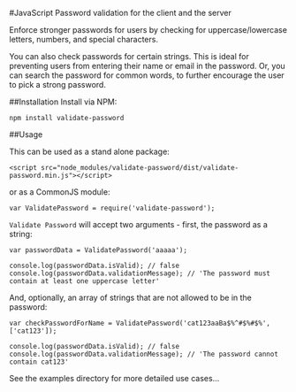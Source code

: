
#JavaScript Password validation for the client and the server

Enforce stronger passwords for users by checking for uppercase/lowercase letters, numbers, and special characters.

You can also check passwords for certain strings.  This is ideal for preventing users from entering their name or email in the password.
Or, you can search the password for common words, to further encourage the user to pick a strong password.

##Installation
Install via NPM:

```
npm install validate-password
```

##Usage

This can be used as a stand alone package:

``` 
<script src="node_modules/validate-password/dist/validate-password.min.js"></script>
```

or as a CommonJS module:

```
var ValidatePassword = require('validate-password');
```

```Validate Password``` will accept two arguments - first, the password as a string:

```
var passwordData = ValidatePassword('aaaaa');

console.log(passwordData.isValid); // false
console.log(passwordData.validationMessage); // 'The password must contain at least one uppercase letter'
```

And, optionally, an array of strings that are not allowed to be in the password:

```
var checkPasswordForName = ValidatePassword('cat123aaBa$%^#$%#$%', ['cat123']);

console.log(passwordData.isValid); // false
console.log(passwordData.validationMessage); // 'The password cannot contain cat123'
```

See the examples directory for more detailed use cases...








